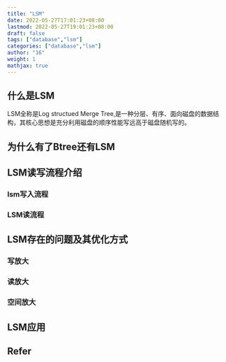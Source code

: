 ```yaml
---
title: "LSM"
date: 2022-05-27T17:01:23+08:00
lastmod: 2022-05-27T19:01:23+08:00
draft: false
tags: ["database","lsm"]
categories: ["database","lsm"]
author: "16"
weight: 1
mathjax: true
---
```



## 什么是LSM

LSM全称是Log structued Merge Tree,是一种分层、有序、面向磁盘的数据结构，其核心思想是充分利用磁盘的顺序性能写远高于磁盘随机写的。

## 为什么有了Btree还有LSM

## LSM读写流程介绍

### lsm写入流程

### LSM读流程

## LSM存在的问题及其优化方式

### 写放大

### 读放大

### 空间放大

## LSM应用

## Refer
